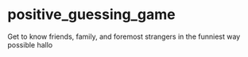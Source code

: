 # positive_guessing_game
Get to know friends, family, and foremost strangers in the funniest way possible 
hallo